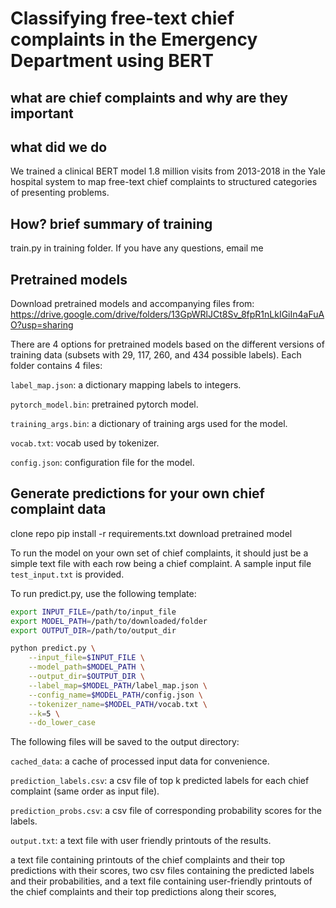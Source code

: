 # Classifying free-text chief complaints in the Emergency Department using BERT

## what are chief complaints and why are they important

## what did we do

We trained a clinical BERT model 1.8 million visits from 2013-2018 in the Yale hospital system to map free-text chief complaints to structured categories of presenting problems.

## How? brief summary of training

train.py in training folder. If you have any questions, email me

## Pretrained models

Download pretrained models and accompanying files from: https://drive.google.com/drive/folders/13GpWRlJCt8Sv_8fpR1nLkIGiIn4aFuAO?usp=sharing

There are 4 options for pretrained models based on the different versions of training data (subsets with 29, 117, 260, and 434 possible labels). Each folder contains 4 files:

`label_map.json`: a dictionary mapping labels to integers.

`pytorch_model.bin`: pretrained pytorch model.

`training_args.bin`: a dictionary of training args used for the model.

`vocab.txt`: vocab used by tokenizer.

`config.json`: configuration file for the model.

## Generate predictions for your own chief complaint data

clone repo
pip install -r requirements.txt
download pretrained model

To run the model on your own set of chief complaints, it should just be a simple text file with each row being a chief complaint. A sample input file `test_input.txt` is provided.

To run predict.py, use the following template:

```bash
export INPUT_FILE=/path/to/input_file
export MODEL_PATH=/path/to/downloaded/folder
export OUTPUT_DIR=/path/to/output_dir

python predict.py \
    --input_file=$INPUT_FILE \
    --model_path=$MODEL_PATH \
    --output_dir=$OUTPUT_DIR \
    --label_map=$MODEL_PATH/label_map.json \
    --config_name=$MODEL_PATH/config.json \
    --tokenizer_name=$MODEL_PATH/vocab.txt \
    --k=5 \
    --do_lower_case
```

The following files will be saved to the output directory:

`cached_data`: a cache of processed input data for convenience.

`prediction_labels.csv`: a csv file of top k predicted labels for each chief complaint (same order as input file).

`prediction_probs.csv`: a csv file of corresponding probability scores for the labels.

`output.txt`: a text file with user friendly printouts of the results.



a text file containing printouts of the chief complaints and their top predictions with their scores, two csv files containing the predicted labels and their probabilities, and a text file containing user-friendly printouts of the chief complaints and their top predictions along their scores,
